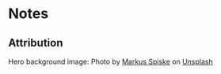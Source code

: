 # Notes

## Attribution
Hero background image:
Photo by <a href="https://unsplash.com/@markusspiske?utm_content=creditCopyText&utm_medium=referral&utm_source=unsplash">Markus Spiske</a> on <a href="https://unsplash.com/photos/tilt-shift-photography-of-html-codes-8OyKWQgBsKQ?utm_content=creditCopyText&utm_medium=referral&utm_source=unsplash">Unsplash</a>
      